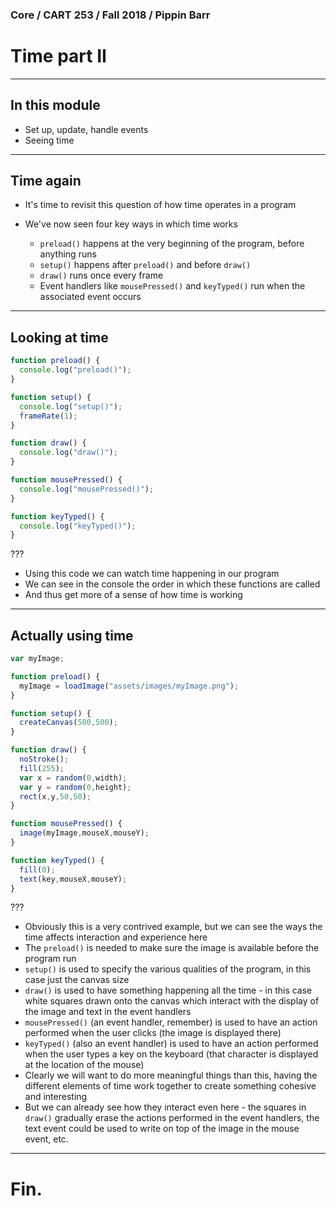 ### Core / CART 253 / Fall 2018 / Pippin Barr

# Time part II

---

## In this module

- Set up, update, handle events
- Seeing time

---

## Time again

- It's time to revisit this question of how time operates in a program
- We've now seen four key ways in which time works

  - `preload()` happens at the very beginning of the program, before anything runs
  - `setup()` happens after `preload()` and before `draw()`
  - `draw()` runs once every frame
  - Event handlers like `mousePressed()` and `keyTyped()` run when the associated event occurs

---

## Looking at time

```javascript
function preload() {
  console.log("preload()");
}

function setup() {
  console.log("setup()");
  frameRate(1);
}

function draw() {
  console.log("draw()");
}

function mousePressed() {
  console.log("mousePressed()");
}

function keyTyped() {
  console.log("keyTyped()");
}
```

???

- Using this code we can watch time happening in our program
- We can see in the console the order in which these functions are called
- And thus get more of a sense of how time is working

---

## Actually using time

```javascript
var myImage;

function preload() {
  myImage = loadImage("assets/images/myImage.png");
}

function setup() {
  createCanvas(500,500);
}

function draw() {
  noStroke();
  fill(255);
  var x = random(0,width);
  var y = random(0,height);
  rect(x,y,50,50);
}

function mousePressed() {
  image(myImage,mouseX,mouseY);
}

function keyTyped() {
  fill(0);
  text(key,mouseX,mouseY);
}
```

???

- Obviously this is a very contrived example, but we can see the ways the time affects interaction and experience here
- The `preload()` is needed to make sure the image is available before the program run
- `setup()` is used to specify the various qualities of the program, in this case just the canvas size
- `draw()` is used to have something happening all the time - in this case white squares drawn onto the canvas which interact with the display of the image and text in the event handlers
- `mousePressed()` (an event handler, remember) is used to have an action performed when the user clicks (the image is displayed there)
- `keyTyped()` (also an event handler) is used to have an action performed when the user types a key on the keyboard (that character is displayed at the location of the mouse)
- Clearly we will want to do more meaningful things than this, having the different elements of time work together to create something cohesive and interesting
- But we can already see how they interact even here - the squares in `draw()` gradually erase the actions performed in the event handlers, the text event could be used to write on top of the image in the mouse event, etc.

---

# Fin.
